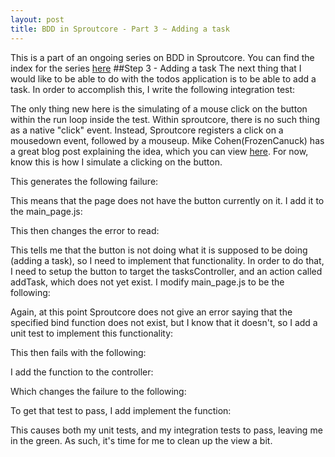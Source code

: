 ```yaml
---
layout: post
title: BDD in Sproutcore - Part 3 ~ Adding a task
---
```

This is a part of an ongoing series on BDD in Sproutcore. You can find the index for the series [here](/2010/01/10/bdd-in-sproutcore-intro.html)
##Step 3 - Adding a task
The next thing that I would like to be able to do with the todos application is to be able to add a task. In order to accomplish this, I write the following integration test:

<script src="https://gist.github.com/773146.js"> </script>

The only thing new here is the simulating of a mouse click on the button within the run loop inside the test. Within sproutcore, there is no such thing as a native "click" event. Instead, Sproutcore registers a click on a mousedown event, followed by a mouseup. Mike Cohen(FrozenCanuck) has a great blog post explaining the idea, which you can view [here](http://frozencanuck.wordpress.com/2010/04/06/simulating-events-in-sproutcore/). For now, know this is how I simulate a clicking on the button.

This generates the following failure:

<script src="https://gist.github.com/773157.js"> </script>

This means that the page does not have the button currently on it. I add it to the main_page.js:

<script src="https://gist.github.com/773164.js"> </script>

This then changes the error to read:

<script src="https://gist.github.com/773171.js"> </script>

This tells me that the button is not doing what it is supposed to be doing (adding a task), so I need to implement that functionality. In order to do that, I need to setup the button to target the tasksController, and an action called addTask, which does not yet exist. I modify main_page.js to be the following:

<script src="https://gist.github.com/773177.js"> </script>

Again, at this point Sproutcore does not give an error saying that the specified bind function does not exist, but I know that it doesn't, so I add a unit test to implement this functionality:

<script src="https://gist.github.com/773180.js"> </script>

This then fails with the following:

<script src="https://gist.github.com/773185.js"> </script>

I add the function to the controller:

<script src="https://gist.github.com/773191.js"> </script>

Which changes the failure to the following:

<script src="https://gist.github.com/773196.js"> </script>

To get that test to pass, I add implement the function:

<script src="https://gist.github.com/773204.js"> </script>

This causes both my unit tests, and my integration tests to pass, leaving me in the green. As such, it's time for me to clean up the view a bit.

<script src="https://gist.github.com/773207.js"> </script>

